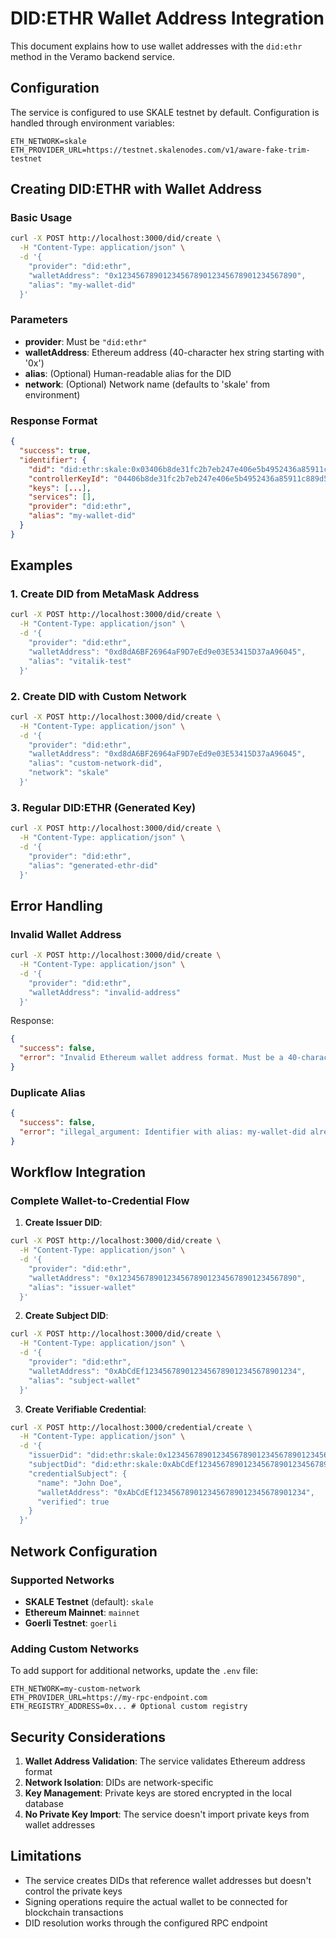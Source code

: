 # DID:ETHR Wallet Address Integration

This document explains how to use wallet addresses with the `did:ethr` method in the Veramo backend service.

## Configuration

The service is configured to use SKALE testnet by default. Configuration is handled through environment variables:

```env
ETH_NETWORK=skale
ETH_PROVIDER_URL=https://testnet.skalenodes.com/v1/aware-fake-trim-testnet
```

## Creating DID:ETHR with Wallet Address

### Basic Usage

```bash
curl -X POST http://localhost:3000/did/create \
  -H "Content-Type: application/json" \
  -d '{
    "provider": "did:ethr",
    "walletAddress": "0x1234567890123456789012345678901234567890",
    "alias": "my-wallet-did"
  }'
```

### Parameters

- **provider**: Must be `"did:ethr"`
- **walletAddress**: Ethereum address (40-character hex string starting with '0x')
- **alias**: (Optional) Human-readable alias for the DID
- **network**: (Optional) Network name (defaults to 'skale' from environment)

### Response Format

```json
{
  "success": true,
  "identifier": {
    "did": "did:ethr:skale:0x03406b8de31fc2b7eb247e406e5b4952436a85911c889d5dffd87a01a7c059aed5",
    "controllerKeyId": "04406b8de31fc2b7eb247e406e5b4952436a85911c889d5dffd87a01a7c059aed5...",
    "keys": [...],
    "services": [],
    "provider": "did:ethr",
    "alias": "my-wallet-did"
  }
}
```

## Examples

### 1. Create DID from MetaMask Address

```bash
curl -X POST http://localhost:3000/did/create \
  -H "Content-Type: application/json" \
  -d '{
    "provider": "did:ethr",
    "walletAddress": "0xd8dA6BF26964aF9D7eEd9e03E53415D37aA96045",
    "alias": "vitalik-test"
  }'
```

### 2. Create DID with Custom Network

```bash
curl -X POST http://localhost:3000/did/create \
  -H "Content-Type: application/json" \
  -d '{
    "provider": "did:ethr",
    "walletAddress": "0xd8dA6BF26964aF9D7eEd9e03E53415D37aA96045",
    "alias": "custom-network-did",
    "network": "skale"
  }'
```

### 3. Regular DID:ETHR (Generated Key)

```bash
curl -X POST http://localhost:3000/did/create \
  -H "Content-Type: application/json" \
  -d '{
    "provider": "did:ethr",
    "alias": "generated-ethr-did"
  }'
```

## Error Handling

### Invalid Wallet Address

```bash
curl -X POST http://localhost:3000/did/create \
  -H "Content-Type: application/json" \
  -d '{
    "provider": "did:ethr",
    "walletAddress": "invalid-address"
  }'
```

Response:

```json
{
  "success": false,
  "error": "Invalid Ethereum wallet address format. Must be a 40-character hex string starting with '0x'"
}
```

### Duplicate Alias

```json
{
  "success": false,
  "error": "illegal_argument: Identifier with alias: my-wallet-did already exists: did:ethr:skale:0x..."
}
```

## Workflow Integration

### Complete Wallet-to-Credential Flow

1. **Create Issuer DID**:

```bash
curl -X POST http://localhost:3000/did/create \
  -H "Content-Type: application/json" \
  -d '{
    "provider": "did:ethr",
    "walletAddress": "0x1234567890123456789012345678901234567890",
    "alias": "issuer-wallet"
  }'
```

2. **Create Subject DID**:

```bash
curl -X POST http://localhost:3000/did/create \
  -H "Content-Type: application/json" \
  -d '{
    "provider": "did:ethr",
    "walletAddress": "0xAbCdEf1234567890123456789012345678901234",
    "alias": "subject-wallet"
  }'
```

3. **Create Verifiable Credential**:

```bash
curl -X POST http://localhost:3000/credential/create \
  -H "Content-Type: application/json" \
  -d '{
    "issuerDid": "did:ethr:skale:0x1234567890123456789012345678901234567890",
    "subjectDid": "did:ethr:skale:0xAbCdEf1234567890123456789012345678901234",
    "credentialSubject": {
      "name": "John Doe",
      "walletAddress": "0xAbCdEf1234567890123456789012345678901234",
      "verified": true
    }
  }'
```

## Network Configuration

### Supported Networks

- **SKALE Testnet** (default): `skale`
- **Ethereum Mainnet**: `mainnet`
- **Goerli Testnet**: `goerli`

### Adding Custom Networks

To add support for additional networks, update the `.env` file:

```env
ETH_NETWORK=my-custom-network
ETH_PROVIDER_URL=https://my-rpc-endpoint.com
ETH_REGISTRY_ADDRESS=0x... # Optional custom registry
```

## Security Considerations

1. **Wallet Address Validation**: The service validates Ethereum address format
2. **Network Isolation**: DIDs are network-specific
3. **Key Management**: Private keys are stored encrypted in the local database
4. **No Private Key Import**: The service doesn't import private keys from wallet addresses

## Limitations

- The service creates DIDs that reference wallet addresses but doesn't control the private keys
- Signing operations require the actual wallet to be connected for blockchain transactions
- DID resolution works through the configured RPC endpoint

